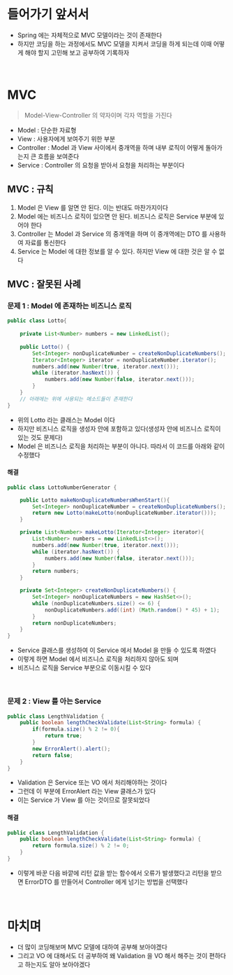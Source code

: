 # 들어가기 앞서서
* Spring 에는 자체적으로 MVC 모델이라는 것이 존재한다
* 하지만 코딩을 하는 과정에서도 MVC 모델을 지켜서 코딩을 하게 되는데 이때 어떻게 해야 할지 고민해 보고 공부하여 기록하자

<br>

# MVC
> Model-View-Controller 의 약자이며 각자 역할을 가진다

* Model : 단순한 자료형
* View : 사용자에게 보여주기 위한 부분
* Controller : Model 과 View 사이에서 중개역을 하며 내부 로직이 어떻게 돌아가는지 큰 흐름을 보여준다
* Service : Controller 의 요청을 받아서 요청을 처리하는 부분이다

## MVC : 규칙
1. Model 은 View 를 알면 안 된다. 이는 반대도 마찬가지이다
2. Model 에는 비즈니스 로직이 있으면 안 된다. 비즈니스 로직은 Service 부분에 있어야 한다
3. Controller 는 Model 과 Service 의 중개역을 하며 이 중개역에는 DTO 를 사용하여 자료를 통신한다
4. Service 는 Model 에 대한 정보를 알 수 있다. 하지만 View 에 대한 것은 알 수 없다

## MVC : 잘못된 사례
### 문제 1 : Model 에 존재하는 비즈니스 로직
```java
public class Lotto{
    
    private List<Number> numbers = new LinkedList();
    
    public Lotto() {
        Set<Integer> nonDuplicateNumber = createNonDuplicateNumbers();
        Iterator<Integer> iterator = nonDuplicateNumber.iterator();
        numbers.add(new Number(true, iterator.next()));
        while (iterator.hasNext()) {
            numbers.add(new Number(false, iterator.next()));
        }
    }
    // 아래에는 위에 사용되는 메소드들이 존재한다
}
```
* 위의 Lotto 라는 클래스는 Model 이다
* 하지만 비즈니스 로직을 생성자 안에 포함하고 있다(생성자 안에 비즈니스 로직이 있는 것도 문제다)
* Model 은 비즈니스 로직을 처리하는 부분이 아니다. 따라서 이 코드를 아래와 같이 수정했다
#### 해결
```java
public class LottoNumberGenerator {

    public Lotto makeNonDuplicateNumbersWhenStart(){
        Set<Integer> nonDuplicateNumber = createNonDuplicateNumbers();
        return new Lotto(makeLotto(nonDuplicateNumber.iterator()));
    }

    private List<Number> makeLotto(Iterator<Integer> iterator){
        List<Number> numbers = new LinkedList<>();
        numbers.add(new Number(true, iterator.next()));
        while (iterator.hasNext()) {
            numbers.add(new Number(false, iterator.next()));
        }
        return numbers;
    }

    private Set<Integer> createNonDuplicateNumbers() {
        Set<Integer> nonDuplicateNumbers = new HashSet<>();
        while (nonDuplicateNumbers.size() <= 6) {
            nonDuplicateNumbers.add((int) (Math.random() * 45) + 1);
        }
        return nonDuplicateNumbers;
    }
}
```
* Service 클래스를 생성하여 이 Service 에서 Model 을 만들 수 있도록 하였다
* 이렇게 하면 Model 에서 비즈니스 로직을 처리하지 않아도 되며
* 비즈니스 로직을 Service 부분으로 이동시킬 수 있다

<br>

### 문제 2 : View 를 아는 Service
```java
public class LengthValidation {
    public boolean lengthCheckValidate(List<String> formula) {
        if(formula.size() % 2 != 0){
            return true;
        }
        new ErrorAlert().alert();
        return false;
    }
}
```
* Validation 은 Service 또는 VO 에서 처리해야하는 것이다
* 그런데 이 부분에 ErrorAlert 라는 View 클래스가 있다
* 이는 Service 가 View 를 아는 것이므로 잘못되었다

#### 해결
```java
public class LengthValidation {
    public boolean lengthCheckValidate(List<String> formula) {
        return formula.size() % 2 != 0;
    }
}
```
* 이렇게 바꾼 다음 바깥에 리턴 값을 받는 함수에서 오류가 발생했다고 리턴을 받으면 ErrorDTO 를 만들어서 Controller 에게 넘기는 방법을 선택했다

<br>

# 마치며
* 더 많이 코딩해보며 MVC 모델에 대하여 공부해 보아야겠다
* 그리고 VO 에 대해서도 더 공부하여 왜 Validation 을 VO 해서 해주는 것이 편하다고 하는지도 알아 보아야겠다